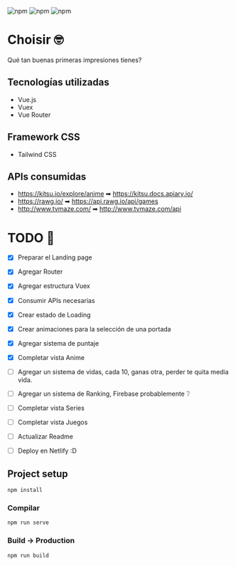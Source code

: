 ![npm](https://img.shields.io/badge/VueJS-v2.6.11-brightgreen) ![npm](https://img.shields.io/badge/Vuex-v3.2.0-green) ![npm](https://img.shields.io/badge/VueRouter-v3.3.4-yellowgreen)

# Choisir 🤓

Qué tan buenas primeras impresiones tienes?

## Tecnologías utilizadas

- Vue.js
- Vuex
- Vue Router

## Framework CSS

- Tailwind CSS

## APIs consumidas

- https://kitsu.io/explore/anime ➡ https://kitsu.docs.apiary.io/
- https://rawg.io/ ➡ https://api.rawg.io/api/games
- http://www.tvmaze.com/ ➡ http://www.tvmaze.com/api

# TODO 📜

- [x] Preparar el Landing page

- [x] Agregar Router

- [x] Agregar estructura Vuex

- [x] Consumir APIs necesarias

- [x] Crear estado de Loading

- [x] Crear animaciones para la selección de una portada

- [x] Agregar sistema de puntaje

- [x] Completar vista Anime

- [ ] Agregar un sistema de vidas, cada 10, ganas otra, perder te quita media vida.

- [ ] Agregar un sistema de Ranking, Firebase probablemente ❔

- [ ] Completar vista Series

- [ ] Completar vista Juegos

- [ ] Actualizar Readme

- [ ] Deploy en Netlify :D

## Project setup

```
npm install
```

### Compilar

```
npm run serve
```

### Build -> Production

```
npm run build
```
